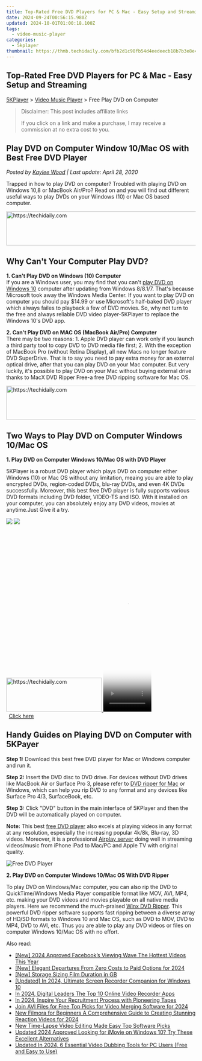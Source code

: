 ```yaml
---
title: Top-Rated Free DVD Players for PC & Mac - Easy Setup and Streaming
date: 2024-09-24T00:56:15.980Z
updated: 2024-10-01T01:00:18.100Z
tags:
  - video-music-player
categories:
  - 5kplayer
thumbnail: https://thmb.techidaily.com/bfb2d1c98fb54d4eedeecb18b7b3e8e4bf5cc53478abbe8f24c12ca82ce21258.jpg
---
```


## Top-Rated Free DVD Players for PC & Mac - Easy Setup and Streaming

[5KPlayer](https://tools.techidaily.com/5kplayer/products/) \> [Video Music Player](https://tools.techidaily.com/5kplayer/video-music-player/) \> Free Play DVD on Computer

>  Disclaimer: This post includes affiliate links
>
>  If you click on a link and make a purchase, I may receive a commission at no extra cost to you.
>

## Play DVD on Computer Window 10/Mac OS with Best Free DVD Player

 _Posted by [Kaylee Wood](https://www.quora.com/profile/Amanda-Hu-21) | Last update: April 28, 2020_

Trapped in how to play DVD on computer? Troubled with playing DVD on Windows 10,8 or MacBook Air/Pro? Read on and you will find out different useful ways to play DVDs on your Windows (10) or Mac OS based computer. 

<!-- affiliate ads begin -->
<a href="https://appsumo.8odi.net/c/5597632/2151884/7443" target="_top" id="2151884">
  <img src="//a.impactradius-go.com/display-ad/7443-2151884" border="0" alt="https://techidaily.com" width="728" height="90"/>
</a>
<img height="0" width="0" src="https://appsumo.8odi.net/i/5597632/2151884/7443" style="position:absolute;visibility:hidden;" border="0" />
<!-- affiliate ads end -->

## Why Can't Your Computer Play DVD?

**1\. Can't Play DVD on Windows (10) Computer**   
 If you are a Windows user, you may find that you can't [play DVD on Windows 10](https://tools.techidaily.com/5kplayer/video-music-player/) computer after updating from Windows 8/8.1/7\. That's because Microsoft took away the Windows Media Center. If you want to play DVD on computer you should pay $14.99 or use Microsoft's half-baked DVD player which always failes to playback a few of DVD movies. So, why not turn to the  free and always reliable DVD video player\-5KPlayer to replace the Windows 10's DVD app.

**2\. Can't Play DVD on MAC OS (MacBook Air/Pro) Computer**   
 There may be two reasons: 1\. Apple DVD player can work only if you launch a third party tool to copy DVD to DVD media file first; 2\. With the exception of MacBook Pro (without Retina Display), all new Macs no longer feature DVD SuperDrive. That is to say you need to pay extra money for an external optical drive, after that you can play DVD on your Mac computer. But very luckily, it's possible to play DVD on your Mac without buying external drive thanks to MacX DVD Ripper Free-a free DVD ripping software for Mac OS.

<!-- affiliate ads begin -->
<a href="https://ephamedtechinc.pxf.io/c/5597632/2136622/26400" target="_top" id="2136622">
  <img src="//a.impactradius-go.com/display-ad/26400-2136622" border="0" alt="https://techidaily.com" width="728" height="90"/>
</a>
<img height="0" width="0" src="https://ephamedtechinc.pxf.io/i/5597632/2136622/26400" style="position:absolute;visibility:hidden;" border="0" />
<!-- affiliate ads end -->

## Two Ways to Play DVD on Computer Windows 10/Mac OS

**1\. Play DVD on Computer Windows 10/Mac OS with DVD Player**

5KPlayer is a robust DVD player which plays DVD on computer either Windows (10) or Mac OS without any limitation, meaing you are able to play encrypted DVDs, region-coded DVDs, blu-ray DVDs, and even 4K DVDs successfully. Moreover, this best free DVD player is fully supports various DVD formats including DVD folder, VIDEO-TS and ISO. With it installed on your computer, you can absolutely enjoy any DVD videos, movies at anytime.Just Give it a try. 

[![](https://www.5kplayer.com/video-music-player/../button/freedownwhitewin.png)](https://tools.techidaily.com/5kplayer/products/) [![](https://www.5kplayer.com/video-music-player/../button/freedownbackmac.png)](https://tools.techidaily.com/5kplayer/products/) 

<!-- affiliate ads begin -->
<a href="https://25home.pxf.io/c/5597632/2148641/16836" target="_top" id="2148641">
  <img src="//a.impactradius-go.com/display-ad/16836-2148641" border="0" alt="https://techidaily.com" width="254" height="90"/>
</a>
<img height="0" width="0" src="https://25home.pxf.io/i/5597632/2148641/16836" style="position:absolute;visibility:hidden;" border="0" />
<!-- affiliate ads end -->

<!-- affiliate ads begin -->
<span id="1938136">
					<video width="128" height="480" style="cursor:pointer"
           poster="//a.impactradius-go.com/display-clicktoplayimage/1938136.png"
           onclick="if(!this.playClicked){this.play();this.setAttribute('controls',true);this.playClicked=true;}">
	   <source src="//a.impactradius-go.com/display-ad/22993-1938136">
	   <img src="//a.impactradius-go.com/display-clicktoplayimage/1938136.png" style="border: none; height: 100%; width: 100%; object-fit: contain">
	</video>
	<div style="width:80px;text-align:center"><a href="javascript:window.open(decodeURIComponent('https%3A%2F%2Fhomestyler.sjv.io%2Fc%2F5597632%2F1938136%2F22993'), '_blank');void(0);">Click here</a></div>
</span>
<img height="0" width="0" src="https://imp.pxf.io/i/5597632/1938136/22993" style="position:absolute;visibility:hidden;" border="0" />
<!-- affiliate ads end -->

## Handy Guides on Playing DVD on Computer with 5KPayer

**Step 1:** Download this best free DVD player for Mac or Windows computer and run it.

**Step 2:** Insert the DVD disc to DVD drive. For devices without DVD drives like MacBook Air or Surface Pro 3, please refer to [DVD ripper for Mac](https://tools.techidaily.com/5kplayer/products/) or Windows, which can help you rip DVD to any format and any devices like Surface Pro 4/3, SurfaceBook, etc.

**Step 3:** Click "DVD" button in the main interface of 5KPlayer and then the DVD will be automatically played on computer.

**Note:** This best [free DVD player](https://tools.techidaily.com/5kplayer/video-music-player/) also excels at playing videos in any format at any resolution, especially the increasing popular 4k/8k, Blu-ray, 3D videos. Moreover, it is a professional [Airplay server](https://tools.techidaily.com/5kplayer/airplay/) doing well in streaming videos/music from iPhone iPad to Mac/PC and Apple TV with original quality. 

![Free DVD Player](https://www.5kplayer.com/video-music-player/img/5kplayer-freeaacplayer-yxt-030601.jpg)

**2\. Play DVD on Computer Windows 10/Mac OS With DVD Ripper** 

To play DVD on Windows/Mac computer, you can also rip the DVD to QuickTime/Windows Media Player compatible format like MOV, AVI, MP4, etc. making your DVD videos and movies playable on all native media players. Here we recommend the much-praised [Winx DVD Ripper](https://tools.techidaily.com/winxdvd/dvd-ripper-platinum/). This powerful DVD ripper software supports fast ripping between a diverse array of HD/SD formats to Windows 10 and Mac OS, such as DVD to MOV, DVD to MP4, DVD to AVI, etc. Thus you are able to play any DVD videos or files on computer Windows 10/Mac OS with no effort.

<ins class="adsbygoogle"
     style="display:block"
     data-ad-format="autorelaxed"
     data-ad-client="ca-pub-7571918770474297"
     data-ad-slot="1223367746"></ins>

<ins class="adsbygoogle"
     style="display:block"
     data-ad-client="ca-pub-7571918770474297"
     data-ad-slot="8358498916"
     data-ad-format="auto"
     data-full-width-responsive="true"></ins>

<span class="atpl-alsoreadstyle">Also read:</span>
<div><ul>
<li><a href="https://facebook-video-content.techidaily.com/new-2024-approved-facebooks-viewing-wave-the-hottest-videos-this-year/"><u>[New] 2024 Approved Facebook’s Viewing Wave The Hottest Videos This Year</u></a></li>
<li><a href="https://fox-helps.techidaily.com/new-elegant-departures-from-zero-costs-to-paid-options-for-2024/"><u>[New] Elegant Departures From Zero Costs to Paid Options for 2024</u></a></li>
<li><a href="https://extra-support.techidaily.com/new-storage-sizing-film-duration-in-gb/"><u>[New] Storage Sizing Film Duration in GB</u></a></li>
<li><a href="https://digital-screen-recording.techidaily.com/updated-in-2024-ultimate-screen-recorder-companion-for-windows-10/"><u>[Updated] In 2024, Ultimate Screen Recorder Companion for Windows 10</u></a></li>
<li><a href="https://screen-recording.techidaily.com/in-2024-digital-leaders-the-top-10-online-video-recorder-apps/"><u>In 2024, Digital Leaders The Top 10 Online Video Recorder Apps</u></a></li>
<li><a href="https://youtube-web.techidaily.com/24-inspire-your-recruitment-process-with-pioneering-tapes/"><u>In 2024, Inspire Your Recruitment Process with Pioneering Tapes</u></a></li>
<li><a href="https://video-ai-editor.techidaily.com/join-avi-files-for-free-top-picks-for-video-merging-software-for-2024/"><u>Join AVI Files for Free Top Picks for Video Merging Software for 2024</u></a></li>
<li><a href="https://video-ai-editor.techidaily.com/new-filmora-for-beginners-a-comprehensive-guide-to-creating-stunning-reaction-videos-for-2024/"><u>New Filmora for Beginners A Comprehensive Guide to Creating Stunning Reaction Videos for 2024</u></a></li>
<li><a href="https://video-ai-editor.techidaily.com/new-time-lapse-video-editing-made-easy-top-software-picks/"><u>New Time-Lapse Video Editing Made Easy Top Software Picks</u></a></li>
<li><a href="https://video-ai-editor.techidaily.com/updated-2024-approved-looking-for-imovie-on-windows-10-try-these-excellent-alternatives/"><u>Updated 2024 Approved Looking for iMovie on Windows 10? Try These Excellent Alternatives</u></a></li>
<li><a href="https://video-ai-editor.techidaily.com/updated-in-2024-6-essential-video-dubbing-tools-for-pc-users-free-and-easy-to-use/"><u>Updated In 2024, 6 Essential Video Dubbing Tools for PC Users (Free and Easy to Use)</u></a></li>
</ul></div>

